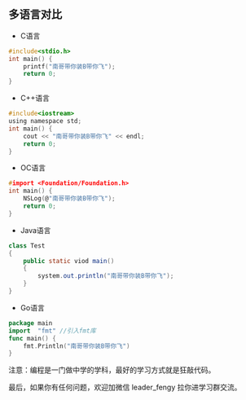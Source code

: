 ## 多语言对比

- C语言

```c
#include<stdio.h>
int main() {
    printf("南哥带你装B带你飞");
    return 0;
}
```

- C++语言

```c
#include<iostream>
using namespace std;
int main() {
    cout << "南哥带你装B带你飞" << endl;
    return 0;
}
```

- OC语言

```c
#import <Foundation/Foundation.h>
int main() {
    NSLog(@"南哥带你装B带你飞");
    return 0;
}
```

- Java语言

```java
class Test
{
    public static viod main()
    {
        system.out.println("南哥带你装B带你飞");
    }
}
```

- Go语言

```go
package main
import  "fmt" //引入fmt库
func main() {
    fmt.Println("南哥带你装B带你飞")
}
```

注意：编程是一门做中学的学科，最好的学习方式就是狂敲代码。

最后，如果你有任何问题，欢迎加微信 leader_fengy 拉你进学习群交流。
